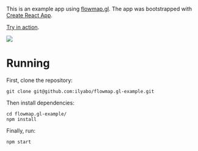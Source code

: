 This is an example app using [flowmap.gl](https://github.com/teralytics/flowmap.gl). 
The app was bootstrapped with [Create React App](https://github.com/facebook/create-react-app).

[Try in action](http://ilyabo.github.io/flowmap.gl-example).

[![](https://user-images.githubusercontent.com/351828/47097114-fd049800-d230-11e8-9e59-0e4602cac720.png)](http://ilyabo.github.io/flowmap.gl-example)

# Running
First, clone the repository:

    git clone git@github.com:ilyabo/flowmap.gl-example.git

Then install dependencies:

    cd flowmap.gl-example/
    npm install 

Finally, run:
  
    npm start

